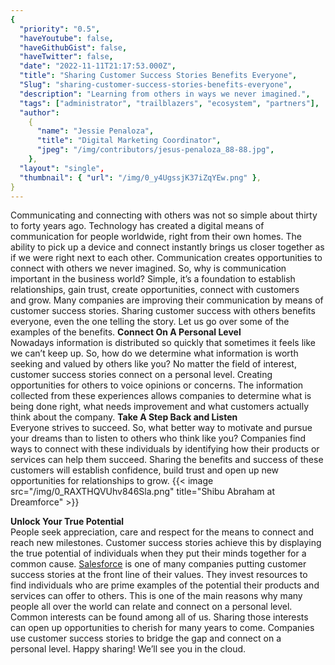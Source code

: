 ```yaml
---
{
  "priority": "0.5",
  "haveYoutube": false,
  "haveGithubGist": false,
  "haveTwitter": false,
  "date": "2022-11-11T21:17:53.000Z",
  "title": "Sharing Customer Success Stories Benefits Everyone",
  "Slug": "sharing-customer-success-stories-benefits-everyone",
  "description": "Learning from others in ways we never imagined.",
  "tags": ["administrator", "trailblazers", "ecosystem", "partners"],
  "author":
    {
      "name": "Jessie Penaloza",
      "title": "Digital Marketing Coordinator",
      "jpeg": "/img/contributors/jesus-penaloza_88-88.jpg",
    },
  "layout": "single",
  "thumbnail": { "url": "/img/0_y4UgssjK37iZqYEw.png" },
}
---
```


Communicating and connecting with others was not so simple about thirty to forty years ago. Technology has created a digital means of communication for people worldwide, right from their own homes. The ability to pick up a device and connect instantly brings us closer together as if we were right next to each other. Communication creates opportunities to connect with others we never imagined. So, why is communication important in the business world? Simple, it’s a foundation to establish relationships, gain trust, create opportunities, connect with customers and grow.
Many companies are improving their communication by means of customer success stories. Sharing customer success with others benefits everyone, even the one telling the story. Let us go over some of the examples of the benefits.
<strong>Connect On A Personal Level<br></strong>Nowadays information is distributed so quickly that sometimes it feels like we can’t keep up. So, how do we determine what information is worth seeking and valued by others like you? No matter the field of interest, customer success stories connect on a personal level. Creating opportunities for others to voice opinions or concerns. The information collected from these experiences allows companies to determine what is being done right, what needs improvement and what customers actually think about the company.
<strong>Take A Step Back and Listen</strong><br>Everyone strives to succeed. So, what better way to motivate and pursue your dreams than to listen to others who think like you? Companies find ways to connect with these individuals by identifying how their products or services can help them succeed. Sharing the benefits and success of these customers will establish confidence, build trust and open up new opportunities for relationships to grow.
{{< image src="/img/0_RAXTHQVUhv846Sla.png" title="Shibu Abraham at Dreamforce" >}}

<strong>Unlock Your True Potential<br></strong>People seek appreciation, care and respect for the means to connect and reach new milestones. Customer success stories achieve this by displaying the true potential of individuals when they put their minds together for a common cause. [Salesforce](https://www.salesforce.com/customer-success-stories/) is one of many companies putting customer success stories at the front line of their values. They invest resources to find individuals who are prime examples of the potential their products and services can offer to others. This is one of the main reasons why many people all over the world can relate and connect on a personal level.
Common interests can be found among all of us. Sharing those interests can open up opportunities to cherish for many years to come. Companies use customer success stories to bridge the gap and connect on a personal level.
Happy sharing! We’ll see you in the cloud.

